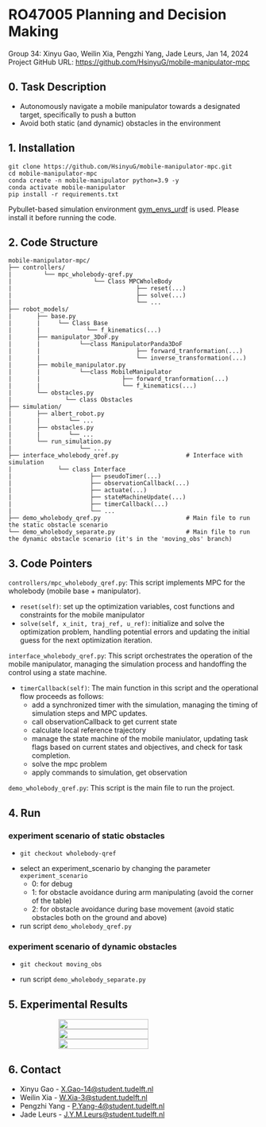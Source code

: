 # RO47005 Planning and Decision Making
Group 34: Xinyu Gao, Weilin Xia, Pengzhi Yang, Jade Leurs, Jan 14, 2024
Project GitHub URL: https://github.com/HsinyuG/mobile-manipulator-mpc     
## 0. Task Description
- Autonomously navigate a mobile manipulator towards a designated target, specifically to push a button
- Avoid both static (and dynamic) obstacles in the environment

## 1. Installation
```angular2html
git clone https://github.com/HsinyuG/mobile-manipulator-mpc.git
cd mobile-manipulator-mpc
conda create -n mobile-manipulator python=3.9 -y
conda activate mobile-manipulator
pip install -r requirements.txt
```
Pybullet-based simulation environment [gym_envs_urdf](https://github.com/maxspahn/gym_envs_urdf) is used. Please install it before running the code.


## 2. Code Structure
    mobile-manipulator-mpc/
    ├── controllers/
    |         └── mpc_wholebody-qref.py  
    |                       └── Class MPCWholeBody
    |                                   ├── reset(...)
    |                                   ├── solve(...)
    |                                   └── ...
    ├── robot_models/
    |       ├── base.py
    |       |     └── Class Base 
    |       |             └── f_kinematics(...)  
    |       ├── manipulator_3DoF.py
    |       |           └──class ManipulatorPanda3DoF
    |       |                           ├── forward_tranformation(...)
    |       |                           └── inverse_transformation(...)
    |       ├── mobile_manipulator.py
    |       |           └──class MobileManipulator
    |       |                       ├── forward_tranformation(...)
    |       |                       └── f_kinematics(...)
    |       └── obstacles.py
    |               └── class Obstacles
    ├── simulation/
    |       ├── albert_robot.py
    |       |        └── ...   
    |       ├── obstacles.py 
    |       |        └── ...
    |       └── run_simulation.py 
    |                   └── ...
    ├── interface_wholebody_qref.py                   # Interface with simulation
    |             └── class Interface
    |                      ├── pseudoTimer(...) 
    |                      ├── observationCallback(...) 
    |                      ├── actuate(...)
    |                      ├── stateMachineUpdate(...)  
    |                      ├── timerCallback(...)
    |                      └── ...                 
    ├── demo_wholebody_qref.py                        # Main file to run the static obstacle scenario
    └── demo_wholebody_separate.py                    # Main file to run the dynamic obstacle scenario (it's in the 'moving_obs' branch)

## 3. Code Pointers
`controllers/mpc_wholebody_qref.py`:
This script implements MPC for the wholebody (mobile base + manipulator).
- `reset(self)`: set up the optimization variables, cost functions and constraints for the mobile manipulator
- `solve(self, x_init, traj_ref, u_ref)`: initialize and solve the optimization problem, handling potential errors and updating the initial guess for the next optimization iteration.
  
`interface_wholebody_qref.py`:
This script orchestrates the operation of the mobile manipulator, managing the simulation process and handoffing the control using a state machine. 
- `timerCallback(self)`: The main function in this script and the operational flow proceeds as follows:
  - add a synchronized timer with the simulation, managing the timing of simulation steps and MPC updates.
  - call observationCallback to get current state
  - calculate local reference trajectory
  - manage the state machine of the mobile maniulator, updating task flags based on current states and objectives, and check for task completion.
  - solve the mpc problem
  - apply commands to simulation, get observation
  
`demo_wholebody_qref.py`:
This script is the main file to run the project.
## 4. Run
###  experiment scenario of static obstacles
- `git checkout wholebody-qref` 
<!-- - `cd` to the directory of file: `mobile-manipulator-mpc/demo_wholebody_qref.py` -->
- select an experiment_scenario by changing the parameter `experiment_scenario` 
  - 0: for debug
  - 1: for obstacle avoidance during arm manipulating (avoid the corner of the table)
  - 2: for obstacle avoidance during base movement (avoid static obstacles both on the ground and above)
- run script `demo_wholebody_qref.py`
###  experiment scenario of dynamic obstacles  
- `git checkout moving_obs` 
<!-- - `cd` to the directory of file: `mobile-manipulator-mpc/demo_wholebody_separate.py` -->
- run script `demo_wholebody_separate.py`
## 5. Experimental Results
<div style="display:flex;justify-content: center;">
  <img src="./imgs/press_button.gif" width="60%">
</div>
<div style="display:flex;justify-content: center;">
  <img src="./imgs/aerial_obs.gif" width="60%">
</div>
<div style="display:flex;justify-content: center;">
  <img src="./imgs/moving_obs.gif" width="60%">
</div>

[//]: # (## 6. Contact)

[//]: # (Xinyu Gao - X.Gao-14@student.tudelft.nl)

[//]: # (Weilin Xia - W.Xia-3@student.tudelft.nl)

[//]: # (Pengzhi Yang - P.Yang-4@student.tudelft.nl)

[//]: # (Jade Leurs - J.Y.M.Leurs@student.tudelft.nl)

## 6. Contact
- Xinyu Gao - [X.Gao-14@student.tudelft.nl](mailto:X.Gao-14@student.tudelft.nl)
- Weilin Xia - [W.Xia-3@student.tudelft.nl](mailto:W.Xia-3@student.tudelft.nl)
- Pengzhi Yang - [P.Yang-4@student.tudelft.nl](mailto:P.Yang-4@student.tudelft.nl)
- Jade Leurs - [J.Y.M.Leurs@student.tudelft.nl](mailto:J.Y.M.Leurs@student.tudelft.nl)
